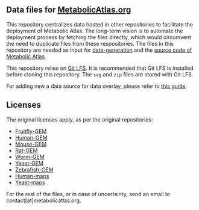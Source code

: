 ## Data files for [MetabolicAtlas.org](https://metabolicatlas.org)

This repository centralizes data hosted in other repositories to facilitate the deployment of Metabolic Atlas. The long-term vision is to automate the deployment process by fetching the files directly, which would circumvent the need to duplicate files from these respositories.
The files in this repository are needed as input for [data-generation](https://github.com/metabolicatlas/data-generation) and the [source code of Metabolic Atlas](https://github.com/metabolicatlas/metabolicatlas).

This repository relies on [Git LFS](https://git-lfs.github.com/). It is recommended that Git LFS is installed before cloning this repository. The `svg` and `zip` files are stored with Git LFS.

For adding new a data source for data overlay, please refer to [this guide](DATA_OVERLAY.md).

## Licenses

The original licenses apply, as per the original repositories:

- [Fruitfly-GEM](https://github.com/SysBioChalmers/Fruitfly-gem)
- [Human-GEM](https://github.com/SysBioChalmers/Human-gem)
- [Mouse-GEM](https://github.com/SysBioChalmers/Mouse-gem)
- [Rat-GEM](https://github.com/SysBioChalmers/Rat-gem)
- [Worm-GEM](https://github.com/SysBioChalmers/Worm-gem)
- [Yeast-GEM](https://github.com/SysBioChalmers/yeast-gem)
- [Zebrafish-GEM](https://github.com/SysBioChalmers/Zebrafish-gem)
- [Human-maps](https://github.com/SysBioChalmers/Human-maps)
- [Yeast-maps](https://github.com/SysBioChalmers/Yeast-maps)

For the rest of the files, or in case of uncertainty, send an email to contact[at]metabolicatlas.org.
